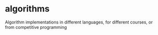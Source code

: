 # algorithms
Algorithm implementations in different languages, for different courses, or from competitive programming
